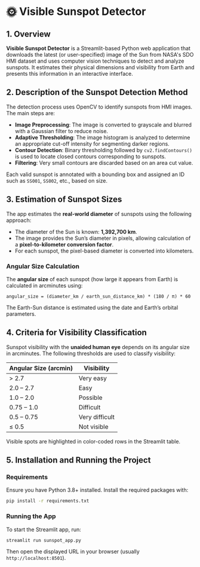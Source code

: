 # 🌞 Visible Sunspot Detector


## 1. Overview

**Visible Sunspot Detector** is a Streamlit-based Python web application that downloads the latest (or user-specified) image of the Sun from NASA's SDO HMI dataset and uses computer vision techniques to detect and analyze sunspots. It estimates their physical dimensions and visibility from Earth and presents this information in an interactive interface.


## 2. Description of the Sunspot Detection Method

The detection process uses OpenCV to identify sunspots from HMI images. The main steps are:

- **Image Preprocessing**: The image is converted to grayscale and blurred with a Gaussian filter to reduce noise.
- **Adaptive Thresholding**: The image histogram is analyzed to determine an appropriate cut-off intensity for segmenting darker regions.
- **Contour Detection**: Binary thresholding followed by `cv2.findContours()` is used to locate closed contours corresponding to sunspots.
- **Filtering**: Very small contours are discarded based on an area cut value.

Each valid sunspot is annotated with a bounding box and assigned an ID such as `SS001`, `SS002`, etc., based on size.


## 3. Estimation of Sunspot Sizes

The app estimates the **real-world diameter** of sunspots using the following approach:

- The diameter of the Sun is known: **1,392,700 km**.
- The image provides the Sun’s diameter in pixels, allowing calculation of a **pixel-to-kilometer conversion factor**.
- For each sunspot, the pixel-based diameter is converted into kilometers.

### Angular Size Calculation

The **angular size** of each sunspot (how large it appears from Earth) is calculated in arcminutes using:

```
angular_size = (diameter_km / earth_sun_distance_km) * (180 / π) * 60
```

The Earth-Sun distance is estimated using the date and Earth’s orbital parameters.


## 4. Criteria for Visibility Classification

Sunspot visibility with the **unaided human eye** depends on its angular size in arcminutes. The following thresholds are used to classify visibility:

| Angular Size (arcmin) | Visibility         |
|------------------------|--------------------|
| > 2.7                  | Very easy          |
| 2.0 – 2.7              | Easy               |
| 1.0 – 2.0              | Possible           |
| 0.75 – 1.0             | Difficult          |
| 0.5 – 0.75             | Very difficult     |
| ≤ 0.5                  | Not visible        |

Visible spots are highlighted in color-coded rows in the Streamlit table.

## 5. Installation and Running the Project

### Requirements

Ensure you have Python 3.8+ installed. Install the required packages with:

```bash
pip install -r requirements.txt
```

### Running the App

To start the Streamlit app, run:

```bash
streamlit run sunspot_app.py
```

Then open the displayed URL in your browser (usually `http://localhost:8501`).


